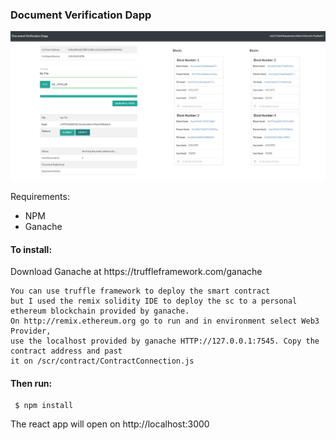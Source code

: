 ### Document Verification Dapp

![alt text](https://github.com/vieiralc/document-verification-dapp/blob/master/img/Capture.PNG)

Requirements:
<ul>
  <li> NPM </li>
  <li> Ganache </li>
</ul>

#### To install:

<p> Download Ganache at https://truffleframework.com/ganache </br> 

    You can use truffle framework to deploy the smart contract
    but I used the remix solidity IDE to deploy the sc to a personal ethereum blockchain provided by ganache.
    On http://remix.ethereum.org go to run and in environment select Web3 Provider,
    use the localhost provided by ganache HTTP://127.0.0.1:7545. Copy the contract address and past 
    it on /scr/contract/ContractConnection.js
</p>

#### Then run:

```
 $ npm install
```

<p> The react app will open on http://localhost:3000 </p>
